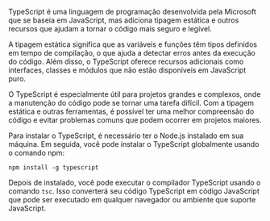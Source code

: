 TypeScript é uma linguagem de programação desenvolvida pela Microsoft que se baseia em JavaScript, mas adiciona tipagem estática e outros recursos que ajudam a tornar o código mais seguro e legível.

A tipagem estática significa que as variáveis e funções têm tipos definidos em tempo de compilação, o que ajuda a detectar erros antes da execução do código. Além disso, o TypeScript oferece recursos adicionais como interfaces, classes e módulos que não estão disponíveis em JavaScript puro.

O TypeScript é especialmente útil para projetos grandes e complexos, onde a manutenção do código pode se tornar uma tarefa difícil. Com a tipagem estática e outras ferramentas, é possível ter uma melhor compreensão do código e evitar problemas comuns que podem ocorrer em projetos maiores.

Para instalar o TypeScript, é necessário ter o Node.js instalado em sua máquina. Em seguida, você pode instalar o TypeScript globalmente usando o comando npm:


`npm install -g typescript`

Depois de instalado, você pode executar o compilador TypeScript usando o comando `tsc`. Isso converterá seu código TypeScript em código JavaScript que pode ser executado em qualquer navegador ou ambiente que suporte JavaScript.